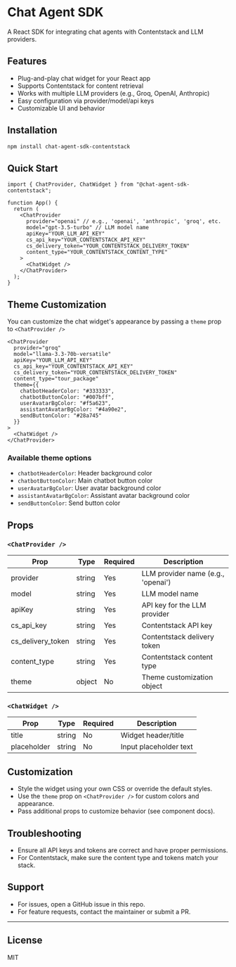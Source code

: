 # Chat Agent SDK

A React SDK for integrating chat agents with Contentstack and LLM providers.

## Features
- Plug-and-play chat widget for your React app
- Supports Contentstack for content retrieval
- Works with multiple LLM providers (e.g., Groq, OpenAI, Anthropic)
- Easy configuration via provider/model/api keys
- Customizable UI and behavior

## Installation

```sh
npm install chat-agent-sdk-contentstack
```

## Quick Start

```tsx
import { ChatProvider, ChatWidget } from "@chat-agent-sdk-contentstack";

function App() {
  return (
    <ChatProvider
      provider="openai" // e.g., 'openai', 'anthropic', 'groq', etc.
      model="gpt-3.5-turbo" // LLM model name
      apiKey="YOUR_LLM_API_KEY"
      cs_api_key="YOUR_CONTENTSTACK_API_KEY"
      cs_delivery_token="YOUR_CONTENTSTACK_DELIVERY_TOKEN"
      content_type="YOUR_CONTENTSTACK_CONTENT_TYPE"
    >
      <ChatWidget />
    </ChatProvider>
  );
}
```

## Theme Customization

You can customize the chat widget's appearance by passing a `theme` prop to `<ChatProvider />`

```tsx
<ChatProvider
  provider="groq"
  model="llama-3.3-70b-versatile"
  apiKey="YOUR_LLM_API_KEY"
  cs_api_key="YOUR_CONTENTSTACK_API_KEY"
  cs_delivery_token="YOUR_CONTENTSTACK_DELIVERY_TOKEN"
  content_type="tour_package"
  theme={{
    chatbotHeaderColor: "#333333",
    chatbotButtonColor: "#007bff",
    userAvatarBgColor: "#f5a623",
    assistantAvatarBgColor: "#4a90e2",
    sendButtonColor: "#28a745"
  }}
>
  <ChatWidget />
</ChatProvider>
```

### Available theme options
- `chatbotHeaderColor`: Header background color
- `chatbotButtonColor`: Main chatbot button color
- `userAvatarBgColor`: User avatar background color
- `assistantAvatarBgColor`: Assistant avatar background color
- `sendButtonColor`: Send button color

## Props

### `<ChatProvider />`
| Prop                  | Type     | Required | Description                                  |
|-----------------------|----------|----------|----------------------------------------------|
| provider              | string   | Yes      | LLM provider name (e.g., 'openai')           |
| model                 | string   | Yes      | LLM model name                               |
| apiKey                | string   | Yes      | API key for the LLM provider                 |
| cs_api_key            | string   | Yes      | Contentstack API key                         |
| cs_delivery_token     | string   | Yes      | Contentstack delivery token                  |
| content_type          | string   | Yes      | Contentstack content type                    |
| theme                 | object   | No       | Theme customization object                   |

### `<ChatWidget />`
| Prop         | Type     | Required | Description                        |
|--------------|----------|----------|------------------------------------|
| title        | string   | No       | Widget header/title                |
| placeholder  | string   | No       | Input placeholder text             |

## Customization
- Style the widget using your own CSS or override the default styles.
- Use the `theme` prop on `<ChatProvider />` for custom colors and appearance.
- Pass additional props to customize behavior (see component docs).

## Troubleshooting
- Ensure all API keys and tokens are correct and have proper permissions.
- For Contentstack, make sure the content type and tokens match your stack.

## Support
- For issues, open a GitHub issue in this repo.
- For feature requests, contact the maintainer or submit a PR.

---

## License
MIT
